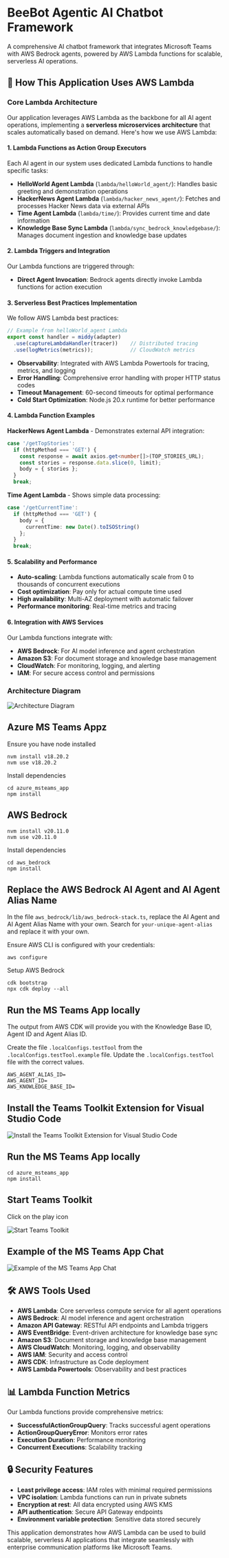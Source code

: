 # BeeBot Agentic AI Chatbot Framework

A comprehensive AI chatbot framework that integrates Microsoft Teams with AWS Bedrock agents, powered by AWS Lambda functions for scalable, serverless AI operations.


## 🚀 How This Application Uses AWS Lambda

### Core Lambda Architecture

Our application leverages AWS Lambda as the backbone for all AI agent operations, implementing a **serverless microservices architecture** that scales automatically based on demand. Here's how we use AWS Lambda:

#### 1. **Lambda Functions as Action Group Executors**
Each AI agent in our system uses dedicated Lambda functions to handle specific tasks:

- **HelloWorld Agent Lambda** (`lambda/helloWorld_agent/`): Handles basic greeting and demonstration operations
- **HackerNews Agent Lambda** (`lambda/hacker_news_agent/`): Fetches and processes Hacker News data via external APIs
- **Time Agent Lambda** (`lambda/time/`): Provides current time and date information
- **Knowledge Base Sync Lambda** (`lambda/sync_bedrock_knowledgebase/`): Manages document ingestion and knowledge base updates

#### 2. **Lambda Triggers and Integration**
Our Lambda functions are triggered through:

- **Direct Agent Invocation**: Bedrock agents directly invoke Lambda functions for action execution

#### 3. **Serverless Best Practices Implementation**
We follow AWS Lambda best practices:

```typescript
// Example from helloWorld_agent Lambda
export const handler = middy(adapter)
  .use(captureLambdaHandler(tracer))    // Distributed tracing
  .use(logMetrics(metrics));            // CloudWatch metrics
```

- **Observability**: Integrated with AWS Lambda Powertools for tracing, metrics, and logging
- **Error Handling**: Comprehensive error handling with proper HTTP status codes
- **Timeout Management**: 60-second timeouts for optimal performance
- **Cold Start Optimization**: Node.js 20.x runtime for better performance

#### 4. **Lambda Function Examples**

**HackerNews Agent Lambda** - Demonstrates external API integration:
```typescript
case '/getTopStories':
  if (httpMethod === 'GET') {
    const response = await axios.get<number[]>(TOP_STORIES_URL);
    const stories = response.data.slice(0, limit);
    body = { stories };
  }
  break;
```

**Time Agent Lambda** - Shows simple data processing:
```typescript
case '/getCurrentTime':
  if (httpMethod === 'GET') {
    body = {
      currentTime: new Date().toISOString()
    };
  }
  break;
```

#### 5. **Scalability and Performance**
- **Auto-scaling**: Lambda functions automatically scale from 0 to thousands of concurrent executions
- **Cost optimization**: Pay only for actual compute time used
- **High availability**: Multi-AZ deployment with automatic failover
- **Performance monitoring**: Real-time metrics and tracing

#### 6. **Integration with AWS Services**
Our Lambda functions integrate with:
- **AWS Bedrock**: For AI model inference and agent orchestration
- **Amazon S3**: For document storage and knowledge base management
- **CloudWatch**: For monitoring, logging, and alerting
- **IAM**: For secure access control and permissions

### Architecture Diagram
![Architecture Diagram](./TeamsBedrock/documentation/images/architecture_diagram.png)

## Azure MS Teams Appz
Ensure you have node installed
```
nvm install v18.20.2
nvm use v18.20.2
```

Install dependencies
```
cd azure_msteams_app
npm install
```

## AWS Bedrock
```
nvm install v20.11.0
nvm use v20.11.0
```

Install dependencies
```
cd aws_bedrock
npm install
```

## Replace the AWS Bedrock AI Agent and AI Agent Alias Name
In the file `aws_bedrock/lib/aws_bedrock-stack.ts`, replace the AI Agent and AI Agent Alias Name with your own.
Search for `your-unique-agent-alias` and replace it with your own.

Ensure AWS CLI is configured with your credentials:
```
aws configure
```

Setup AWS Bedrock
```
cdk bootstrap
npx cdk deploy --all
```


## Run the MS Teams App locally
The output from AWS CDK will provide you with the Knowledge Base ID, Agent ID and Agent Alias ID.

Create the file `.localConfigs.testTool` from the `.localConfigs.testTool.example` file.
Update the `.localConfigs.testTool` file with the correct values.
```
AWS_AGENT_ALIAS_ID=
AWS_AGENT_ID=
AWS_KNOWLEDGE_BASE_ID=
```

## Install the Teams Toolkit Extension for Visual Studio Code
![Install the Teams Toolkit Extension for Visual Studio Code](./documentation/images/install-teamstoolkit.png)

## Run the MS Teams App locally
```
cd azure_msteams_app
npm install
```

## Start Teams Toolkit

Click on the play icon

![Start Teams Toolkit](./documentation/images/start-teamstoolkit.png)


## Example of the MS Teams App Chat

![Example of the MS Teams App Chat](./documentation/images/example-of-chat.png)

## 🛠️ AWS Tools Used

- **AWS Lambda**: Core serverless compute service for all agent operations
- **AWS Bedrock**: AI model inference and agent orchestration
- **Amazon API Gateway**: RESTful API endpoints and Lambda triggers
- **AWS EventBridge**: Event-driven architecture for knowledge base sync
- **Amazon S3**: Document storage and knowledge base management
- **AWS CloudWatch**: Monitoring, logging, and observability
- **AWS IAM**: Security and access control
- **AWS CDK**: Infrastructure as Code deployment
- **AWS Lambda Powertools**: Observability and best practices

## 📊 Lambda Function Metrics

Our Lambda functions provide comprehensive metrics:
- **SuccessfulActionGroupQuery**: Tracks successful agent operations
- **ActionGroupQueryError**: Monitors error rates
- **Execution Duration**: Performance monitoring
- **Concurrent Executions**: Scalability tracking

## 🔒 Security Features

- **Least privilege access**: IAM roles with minimal required permissions
- **VPC isolation**: Lambda functions can run in private subnets
- **Encryption at rest**: All data encrypted using AWS KMS
- **API authentication**: Secure API Gateway endpoints
- **Environment variable protection**: Sensitive data stored securely

This application demonstrates how AWS Lambda can be used to build scalable, serverless AI applications that integrate seamlessly with enterprise communication platforms like Microsoft Teams.


